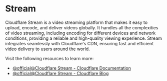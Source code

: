 # Stream

Cloudflare Stream is a video streaming platform that makes it easy to upload, encode, and deliver videos globally. It handles all the complexities of video streaming, including encoding for different devices and network conditions, providing a reliable and high-quality viewing experience. Stream integrates seamlessly with Cloudflare's CDN, ensuring fast and efficient video delivery to users around the world.

Visit the following resources to learn more:

- [@official@Cloudflare Stream - Cloudflare Documentation](https://www.cloudflare.com/developer-platform/products/cloudflare-stream/)
- [@official@Cloudflare Stream - Cloudflare Blog](https://blog.cloudflare.com/tag/cloudflare-stream/)
